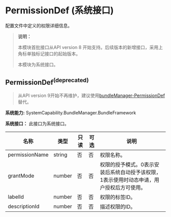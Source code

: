 # PermissionDef (系统接口)

配置文件中定义的权限详细信息。

> **说明：**
>
> 本模块首批接口从API version 8 开始支持。后续版本的新增接口，采用上角标单独标记接口的起始版本。
>
> 本模块为系统接口。

## **PermissionDef**<sup>(deprecated)<sup>

> 从API version 9开始不再维护，建议使用[bundleManager-PermissionDef](js-apis-bundleManager-permissionDef-sys.md)替代。

 **系统能力:** SystemCapability.BundleManager.BundleFramework

 **系统接口：**  此接口为系统接口。

| 名称           | 类型   | 只读 | 可选 | 说明           |
| -------------- | ------ | ---- | ---- | -------------- |
| permissionName | string | 否   | 否   | 权限名称。   |
| grantMode      | number | 否   | 否   | 权限的授予模式。0表示安装后系统自动授予该权限，1表示使用时动态申请，用户授权后方可使用。 |
| labelId        | number | 否   | 否   | 权限的标签ID。   |
| descriptionId  | number | 否   | 否   | 描述权限的ID。   |